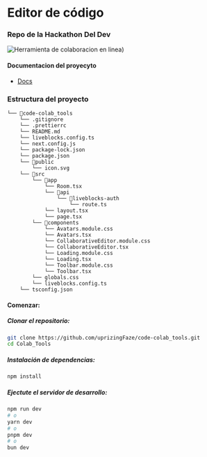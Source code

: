# Editor de código

### Repo de la Hackathon Del Dev

<img src="https://www.colabtools.online/code.png"  alt="Herramienta de colaboracion en linea)" />




#### Documentacion del proyecyto
- [Docs](https://docs.colabtools.online/)


### Estructura del proyecto

```
└── 📁code-colab_tools
    └── .gitignore
    └── .prettierrc
    └── README.md
    └── liveblocks.config.ts
    └── next.config.js
    └── package-lock.json
    └── package.json
    └── 📁public
        └── icon.svg
    └── 📁src
        └── 📁app
            └── Room.tsx
            └── 📁api
                └── 📁liveblocks-auth
                    └── route.ts
            └── layout.tsx
            └── page.tsx
        └── 📁components
            └── Avatars.module.css
            └── Avatars.tsx
            └── CollaborativeEditor.module.css
            └── CollaborativeEditor.tsx
            └── Loading.module.css
            └── Loading.tsx
            └── Toolbar.module.css
            └── Toolbar.tsx
        └── globals.css
        └── liveblocks.config.ts
    └── tsconfig.json
```

#### Comenzar:

#####  Clonar el repositorio:

```bash
git clone https://github.com/uprizingFaze/code-colab_tools.git
cd Colab_Tools
```

#####  Instalación de dependencias:


```bash
npm install
```

##### Ejectute el servidor de desarrollo:


```bash
npm run dev
# o
yarn dev
# o
pnpm dev
# o
bun dev
```

